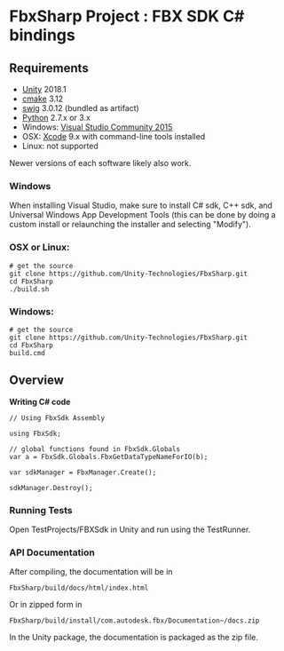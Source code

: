 # FbxSharp Project : FBX SDK C# bindings

## Requirements

* [Unity](http://unity3d.com) 2018.1
* [cmake](https://cmake.org/download/) 3.12
* [swig](http://www.swig.org/download.html) 3.0.12 (bundled as artifact)
* [Python](https://www.python.org/downloads/) 2.7.x or 3.x
* Windows: [Visual Studio Community 2015](https://www.visualstudio.com/downloads/)
* OSX: [Xcode](https://developer.apple.com/xcode/features/) 9.x with command-line tools installed
* Linux: not supported

Newer versions of each software likely also work.

### Windows

When installing Visual Studio, make sure to install C# sdk, C++ sdk, and Universal Windows App Development Tools (this can be done by doing a custom install or
relaunching the installer and selecting "Modify").

### OSX or Linux:

```
# get the source
git clone https://github.com/Unity-Technologies/FbxSharp.git
cd FbxSharp
./build.sh
```

### Windows:

```
# get the source
git clone https://github.com/Unity-Technologies/FbxSharp.git
cd FbxSharp
build.cmd
```

## Overview

**Writing C# code**
```
// Using FbxSdk Assembly

using FbxSdk;

// global functions found in FbxSdk.Globals
var a = FbxSdk.Globals.FbxGetDataTypeNameForIO(b);

var sdkManager = FbxManager.Create();

sdkManager.Destroy();
```

### Running Tests

Open TestProjects/FBXSdk in Unity and run using the TestRunner.

### API Documentation

After compiling, the documentation will be in
```
FbxSharp/build/docs/html/index.html
```
Or in zipped form in
```
FbxSharp/build/install/com.autodesk.fbx/Documentation~/docs.zip
```

In the Unity package, the documentation is packaged as the zip file.
